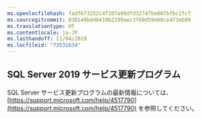 ```yaml
---
ms.openlocfilehash: fadf673252c4f207a99dfd32747be807bfbc1fcf
ms.sourcegitcommit: 830149bdd6419b2299aec3f60d59e80ce4f3eb80
ms.translationtype: HT
ms.contentlocale: ja-JP
ms.lasthandoff: 11/04/2019
ms.locfileid: "73531634"
---
```

## <a name="sql-server-2019-servicing-updates"></a>SQL Server 2019 サービス更新プログラム

SQL Server サービス更新プログラムの最新情報については、[https://support.microsoft.com/help/4517790](https://support.microsoft.com/help/4517790) を参照してください。
